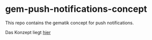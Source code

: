 # gem-push-notifications-concept
This repo contains the gematik concept for push notifications.

Das Konzept liegt [hier](docs/concept.adoc)